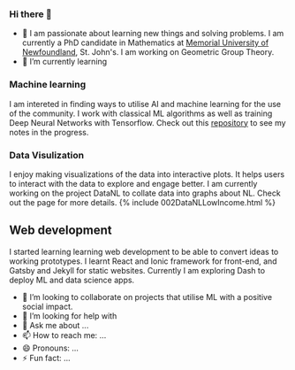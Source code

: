 ### Hi there 👋


- 🔭 I am passionate about learning new things and solving problems. I am currently a PhD candidate in Mathematics at [Memorial University of Newfoundland](https://www.mun.ca), St. John's. I am working on Geometric Group Theory. 
- 🌱 I’m currently learning 
### Machine learning
I am intereted in finding ways to utilise AI and machine learning for the use of the community. I work with classical ML algorithms as well as training Deep Neural Networks with Tensorflow. Check out this [repository](https://github.com/Saroramath/MachineLearning) to see my notes in the progress.

### Data Visulization
I enjoy making visualizations of the data into interactive plots. It helps users to interact with the data to explore and engage better. I am currently working on the project DataNL to collate data into graphs about NL. Check out the page for more details. 
{% include 002DataNLLowIncome.html %}


## Web development
I started learning learning web development to be able to convert ideas to working prototypes. I learnt React and Ionic framework for front-end, and
Gatsby and Jekyll for static websites. Currently I am exploring Dash to deploy ML and data science apps. 


- 👯 I’m looking to collaborate on projects that utilise ML with a positive social impact.
- 🤔 I’m looking for help with 
- 💬 Ask me about ...
- 📫 How to reach me: ...
- 😄 Pronouns: ...
- ⚡ Fun fact: ...

